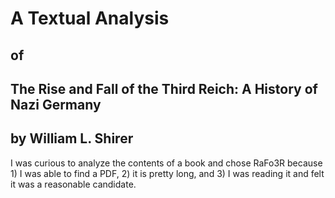 # A Textual Analysis
## of
## The Rise and Fall of the Third Reich: A History of Nazi Germany
## by William L. Shirer

I was curious to analyze the contents of a book and chose RaFo3R because 1) I was able to find a PDF, 2) it is pretty long, and 3) I was reading it and felt it was a reasonable candidate.

